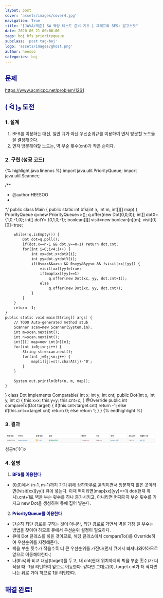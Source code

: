 ```yaml
---
layout: post
cover: 'assets/images/cover4.jpg'
navigation: True
title: "[JAVA/백준] SW 역량 테스트 준비-기초 | 그래프와 BFS: 알고스팟"
date: 2020-06-21 00:00:00
tags: boj bfs priorityqueue
subclass: 'post tag-boj'
logo: 'assets/images/ghost.png'
author: heesoo
categories: boj
---
```

## <span style="color:navy">문제</span>
<https://www.acmicpc.net/problem/1261>

## <span style="color:navy">( ᐛ )و 도전</span>

### 1. 설계
1. BFS를 이용하는 대신, 일반 큐가 아닌 우선순위큐를 이용하여 먼저 방문할 노드들을 결정해준다.
2. 먼저 방문해야할 노드는, 벽 부순 횟수(cnt)가 작은 순이다.

### 2. 구현 (성공 코드)
{% highlight java linenos %}
import java.util.PriorityQueue;
import java.util.Scanner;

/**
 * @author HEESOO
 *
 */
public class Main {
	public static int bfs(int n, int m, int[][] map) {
		PriorityQueue<Dot> q=new PriorityQueue<>();
		q.offer(new Dot(0,0,0));
		int[] dotX= {1,0,-1,0};
		int[] dotY= {0,1,0,-1};
		boolean[][] visit=new boolean[n][m];
		visit[0][0]=true;
		
		while(!q.isEmpty()) {
			Dot dot=q.poll();
			if(dot.x==n-1 && dot.y==m-1) return dot.cnt;
			for(int i=0;i<4;i++) {
				int xx=dot.x+dotX[i];
				int yy=dot.y+dotY[i];
				if(0<=xx&&xx<n && 0<=yy&&yy<m && !visit[xx][yy]) {
					visit[xx][yy]=true;
					if(map[xx][yy]==1) 
						q.offer(new Dot(xx, yy, dot.cnt+1));
					else 
						q.offer(new Dot(xx, yy, dot.cnt));
				}
			}
		}
		return -1;
	}
	public static void main(String[] args) {
		// TODO Auto-generated method stub
		Scanner scan=new Scanner(System.in);
		int m=scan.nextInt();
		int n=scan.nextInt();
		int[][] map=new int[n][m];
		for(int i=0;i<n;i++) {
			String str=scan.next();
			for(int j=0;j<m;j++) {
				map[i][j]=str.charAt(j)-'0';
			}
		}
		
		System.out.println(bfs(n, m, map));
	}
}
class Dot implements Comparable<Dot>{
	int x;
	int y;
	int cnt;
	public Dot(int x, int y, int c) {
		this.x=x;
		this.y=y;
		this.cnt=c;
	}
	@Override
	public int compareTo(Dot target) {
		if(this.cnt<target.cnt) return -1;
		else if(this.cnt==target.cnt) return 0;
		else return 1;
	}
}
{% endhighlight %}

### 3. 결과
![실행결과](./assets/images/200621_2.PNG)
성공٩(˘◊˘)۶  

### 4. 설명
1. **<span style="color:navy">BFS를 이용한다</span>**
- (0,0)에서 (n-1, m-1)까지 가기 위해 상하좌우로 움직이면서 방문하지 않은 곳이라면(!visit[xx][yy]) 큐에 넣는다. 이때 벽이라면(map[xx][yy]==1) dot(현재 위치).cnt+1로 벽을 부순 횟수를 하나 증가시키고, 아니라면 현재까지 부순 횟수를 가지고 new Dot을 생성하여 큐에 집어 넣는다.

2. **<span style="color:navy">PriorityQueue를 이용한다</span>**
- 단순히 최단 경로를 구하는 것이 아니라, 최단 경로로 가면서 벽을 가장 덜 부수는 방법을 찾아야 하므로 큐에서 우선순위 설정이 필요하다.
- 큐에 Dot 클래스를 넣을 것이므로, 해당 클래스에서 compareTo()를 Override하여 우선순위를 지정해준다.
- 벽을 부순 횟수가 작을수록 더 큰 우선순위를 가진다(먼저 큐에서 빠져나와야하므로 앞으로 이동해야한다.)
- 나(this)와 비교 대상(target)를 두고, 내 cnt(현재 위치까지의 벽을 부순 횟수)가 더 작을 때 -1을 리턴하여 앞으로 이동한다. 같다면 그대로(0), target.cnt가 더 작다면 나는 뒤로 가야 하므로 1을 리턴한다.

## <span style="color:navy">해결 완료!</span>

